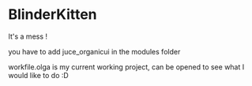# BlinderKitten

It's a mess !

you have to add juce_organicui in the modules folder

workfile.olga is my current working project, can be opened to see what I would like to do :D
